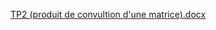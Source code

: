 [TP2 (produit de convultion d'une matrice).docx](https://github.com/IlyasGrid/produit-de-convultion-d-une-matrice-avec-un-kernel/files/13552305/TP2.produit.de.convultion.d.une.matrice.docx)
